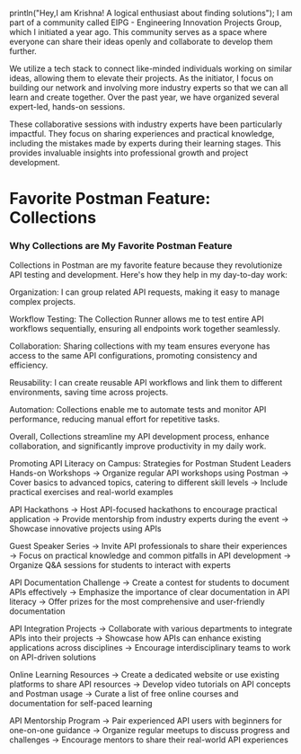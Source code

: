 println("Hey,I am Krishna! A logical enthusiast about finding solutions");
I am part of a community called EIPG - Engineering Innovation Projects Group, which I initiated a year ago. This community serves as a space where everyone can share their ideas openly and collaborate to develop them further.

We utilize a tech stack to connect like-minded individuals working on similar ideas, allowing them to elevate their projects. As the initiator, I focus on building our network and involving more industry experts so that we can all learn and create together. Over the past year, we have organized several expert-led, hands-on sessions.

These collaborative sessions with industry experts have been particularly impactful. They focus on sharing experiences and practical knowledge, including the mistakes made by experts during their learning stages. This provides invaluable insights into professional growth and project development.



# Favorite Postman Feature: Collections

### Why Collections are My Favorite Postman Feature

Collections in Postman are my favorite feature because they revolutionize API testing and development. Here's how they help in my day-to-day work:

Organization: I can group related API requests, making it easy to manage complex projects.

Workflow Testing: The Collection Runner allows me to test entire API workflows sequentially, ensuring all endpoints work together seamlessly.

Collaboration: Sharing collections with my team ensures everyone has access to the same API configurations, promoting consistency and efficiency.

Reusability: I can create reusable API workflows and link them to different environments, saving time across projects.

Automation: Collections enable me to automate tests and monitor API performance, reducing manual effort for repetitive tasks.

Overall, Collections streamline my API development process, enhance collaboration, and significantly improve productivity in my daily work.

Promoting API Literacy on Campus: Strategies for Postman Student Leaders
Hands-on Workshops
-> Organize regular API workshops using Postman
-> Cover basics to advanced topics, catering to different skill levels
-> Include practical exercises and real-world examples

API Hackathons
-> Host API-focused hackathons to encourage practical application
-> Provide mentorship from industry experts during the event
-> Showcase innovative projects using APIs

Guest Speaker Series
-> Invite API professionals to share their experiences
-> Focus on practical knowledge and common pitfalls in API development
-> Organize Q&A sessions for students to interact with experts

API Documentation Challenge
-> Create a contest for students to document APIs effectively
-> Emphasize the importance of clear documentation in API literacy
-> Offer prizes for the most comprehensive and user-friendly documentation

API Integration Projects
-> Collaborate with various departments to integrate APIs into their projects
-> Showcase how APIs can enhance existing applications across disciplines
-> Encourage interdisciplinary teams to work on API-driven solutions

Online Learning Resources
-> Create a dedicated website or use existing platforms to share API resources
-> Develop video tutorials on API concepts and Postman usage
-> Curate a list of free online courses and documentation for self-paced learning

API Mentorship Program
-> Pair experienced API users with beginners for one-on-one guidance
-> Organize regular meetups to discuss progress and challenges
-> Encourage mentors to share their real-world API experiences